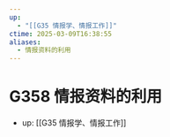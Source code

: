 ```yaml
---
up:
  - "[[G35 情报学、情报工作]]"
ctime: 2025-03-09T16:38:55
aliases:
  - 情报资料的利用
---
```


# G358 情报资料的利用

- up: [[G35 情报学、情报工作]]
